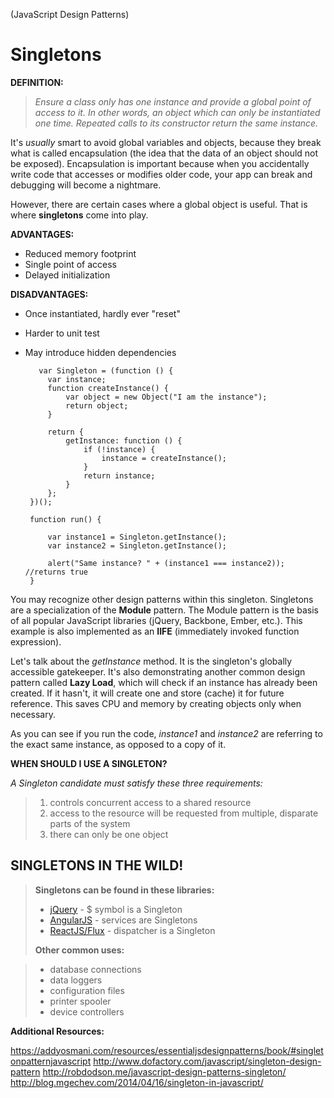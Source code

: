 (JavaScript Design Patterns)

**Singletons**
==============


**DEFINITION:**

	

> *Ensure a class only has one instance and provide a global point of access to it. In other words, an object which can only be instantiated one time. Repeated calls to its constructor return the same instance.*

It's *usually* smart to avoid global variables and objects, because they break what is called encapsulation (the idea that the data of an object should not be exposed). Encapsulation is important because when you accidentally write code that accesses or modifies older code, your app can break and debugging will become a nightmare. 

However, there are certain cases where a global object is useful. That is where **singletons** come into play.



**ADVANTAGES:**

 - Reduced memory footprint
 - Single point of access
 - Delayed initialization 

**DISADVANTAGES:**

 - Once instantiated, hardly ever "reset"
 - Harder to unit test
 - May introduce hidden dependencies

 

 




 

          var Singleton = (function () {
    	    var instance;
    		function createInstance() {
    	        var object = new Object("I am the instance");
    	        return object;
    	    }
     
    	    return {
    	        getInstance: function () {
    	            if (!instance) {
    	                instance = createInstance();
    	            }
    	            return instance;
    	        }
    	    };
        })();
        
        function run() {
     
    	    var instance1 = Singleton.getInstance();
    	    var instance2 = Singleton.getInstance();
     
    	    alert("Same instance? " + (instance1 === instance2));  //returns true
        }




You may recognize other design patterns within this singleton. Singletons are a specialization of the **Module** pattern. The Module pattern is the basis of all popular JavaScript libraries (jQuery, Backbone, Ember, etc.). This example is also implemented as an **IIFE** (immediately invoked function expression). 

Let's talk about the *getInstance* method. It is the singleton's globally accessible gatekeeper. It's also demonstrating another common design pattern called **Lazy Load**, which will check if an instance has already been created. If it hasn't, it will create one and store (cache) it for future reference. This saves CPU and memory by creating objects only when necessary.

As you can see if you run the code, *instance1* and *instance2* are referring to the exact same instance, as opposed to a copy of it.


**WHEN SHOULD I USE A SINGLETON?**

*A Singleton candidate must satisfy these three requirements:*

>  1. controls concurrent access to a shared resource
>  2. access to the resource will be requested from multiple, disparate parts of the system
>  3. there can only be one object



**SINGLETONS IN THE WILD!**
-----------------------

>  **Singletons can be found in these libraries:**
>  
>  - [jQuery](https://jquery.com/) - $ symbol is a Singleton
>  - [AngularJS](https://angularjs.org/) - services are Singletons
>  - [ReactJS/Flux](http://reactjs.net/) - dispatcher is a Singleton
> 
> **Other common uses:**
> 

> - database connections
 >- data loggers
 >- configuration files
 >- printer spooler
 >- device controllers


**Additional Resources:**

https://addyosmani.com/resources/essentialjsdesignpatterns/book/#singletonpatternjavascript
http://www.dofactory.com/javascript/singleton-design-pattern
http://robdodson.me/javascript-design-patterns-singleton/
http://blog.mgechev.com/2014/04/16/singleton-in-javascript/




